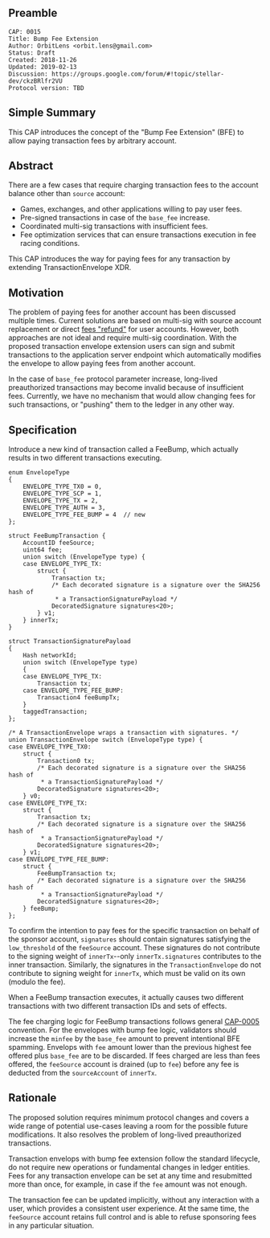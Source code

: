 ## Preamble

```
CAP: 0015
Title: Bump Fee Extension
Author: OrbitLens <orbit.lens@gmail.com>
Status: Draft
Created: 2018-11-26
Updated: 2019-02-13
Discussion: https://groups.google.com/forum/#!topic/stellar-dev/ckzBRlfr2VU
Protocol version: TBD
```

## Simple Summary

This CAP introduces the concept of the "Bump Fee Extension" (BFE) to 
allow paying transaction fees by arbitrary account.

## Abstract

There are a few cases that require charging transaction fees to the account 
balance other than `source` account:

- Games, exchanges, and other applications willing to pay user fees. 
- Pre-signed transactions in case of the `base_fee` increase.
- Coordinated multi-sig transactions with insufficient fees. 
- Fee optimization services that can ensure transactions execution in fee 
racing conditions.

This CAP introduces the way for paying fees for any transaction by extending 
TransactionEnvelope XDR.

## Motivation

The problem of paying fees for another account has been discussed multiple 
times. Current solutions are based on multi-sig with source account 
replacement or direct [fees "refund"](
https://www.lumenauts.com/blog/better-stellar-fee-channels) for user accounts. 
However, both approaches are not ideal and require multi-sig coordination. 
With the proposed transaction envelope extension users can sign and submit 
transactions to the application server endpoint which automatically modifies 
the envelope to allow paying fees from another account. 

In the case of `base_fee` protocol parameter increase, long-lived preauthorized 
transactions may become invalid because of insufficient fees. Currently, we 
have no mechanism that would allow changing fees for such transactions, or 
"pushing" them to the ledger in any other way. 


## Specification

Introduce a new kind of transaction called a FeeBump, which actually
results in two different transactions executing.

~~~~ {.c}
enum EnvelopeType
{
    ENVELOPE_TYPE_TX0 = 0,
    ENVELOPE_TYPE_SCP = 1,
    ENVELOPE_TYPE_TX = 2,
    ENVELOPE_TYPE_AUTH = 3,
    ENVELOPE_TYPE_FEE_BUMP = 4  // new
};

struct FeeBumpTransaction {
    AccountID feeSource;
    uint64 fee;
    union switch (EnvelopeType type) {
    case ENVELOPE_TYPE_TX:
        struct {
            Transaction tx;
            /* Each decorated signature is a signature over the SHA256 hash of
             * a TransactionSignaturePayload */
            DecoratedSignature signatures<20>;
        } v1;
    } innerTx;
}

struct TransactionSignaturePayload
{
    Hash networkId;
    union switch (EnvelopeType type)
    {
    case ENVELOPE_TYPE_TX:
        Transaction tx;
    case ENVELOPE_TYPE_FEE_BUMP:
        Transaction4 feeBumpTx;
    }
    taggedTransaction;
};

/* A TransactionEnvelope wraps a transaction with signatures. */
union TransactionEnvelope switch (EnvelopeType type) {
case ENVELOPE_TYPE_TX0:
    struct {
        Transaction0 tx;
        /* Each decorated signature is a signature over the SHA256 hash of
         * a TransactionSignaturePayload */
        DecoratedSignature signatures<20>;
    } v0;
case ENVELOPE_TYPE_TX:
    struct {
        Transaction tx;
        /* Each decorated signature is a signature over the SHA256 hash of
         * a TransactionSignaturePayload */
        DecoratedSignature signatures<20>;
    } v1;
case ENVELOPE_TYPE_FEE_BUMP:
    struct {
        FeeBumpTransaction tx;
        /* Each decorated signature is a signature over the SHA256 hash of
         * a TransactionSignaturePayload */
        DecoratedSignature signatures<20>;
    } feeBump;
};
~~~~

To confirm the intention to pay fees for the specific transaction on
behalf of the sponsor account, `signatures` should contain signatures
satisfying the `low_threshold` of the `feeSource` account.  These
signatures do not contribute to the signing weight of `innerTx`--only
`innerTx.signatures` contributes to the inner transaction.  Similarly,
the signatures in the `TransactionEnvelope` do not contribute to
signing weight for `innerTx`, which must be valid on its own (modulo
the fee).

When a FeeBump transaction executes, it actually causes two different
transactions with two different transaction IDs and sets of effects.

The fee charging logic for FeeBump transactions follows general
[CAP-0005](https://github.com/stellar/stellar-protocol/blob/master/core/cap-0005.md)
convention.  For the envelopes with bump fee logic, validators should
increase the `minfee` by the `base_fee` amount to prevent intentional
BFE spamming.  Envelops with `fee` amount lower than the previous
highest fee offered plus `base_fee` are to be discarded.  If fees
charged are less than fees offered, the `feeSource` account is drained
(up to `fee`) before any fee is deducted from the `sourceAccount` of
`innerTx`.

## Rationale

The proposed solution requires minimum protocol changes and covers a wide 
range of potential use-cases leaving a room for the possible future 
modifications. It also resolves the problem of long-lived preauthorized 
transactions. 

Transaction envelops with bump fee extension follow the standard lifecycle, 
do not require new operations or fundamental changes in ledger entities. 
Fees for any transaction envelope can be set at any time and resubmitted 
more than once, for example, in case if the `fee` amount was not enough.

The transaction fee can be updated implicitly, without any interaction 
with a user, which provides a consistent user experience. At the same time, 
the `feeSource` account retains full control and is able to refuse sponsoring 
fees in any particular situation.
